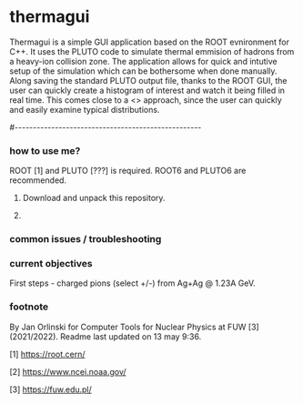 # thermagui

Thermagui is a simple GUI application based on the ROOT evnironment for C++. It uses the PLUTO code to simulate thermal emmision of hadrons from a heavy-ion collision zone. The application allows for quick and intutive setup of the simulation which can be bothersome when done manually. Along saving the standard PLUTO output file, thanks to the ROOT GUI, the user can quickly create a histogram of interest and watch it being filled in real time. This comes close to a <<fast prototyping>> approach, since the user can quickly and easily examine typical distributions.

 #---------------------------------------------------
  
### how to use me?

ROOT [1] and PLUTO [???] is required. ROOT6 and PLUTO6 are recommended. 

1. Download and unpack this repository. 

2. 

### common issues / troubleshooting

  

### current objectives
  
First steps - charged pions (select +/-) from Ag+Ag @ 1.23A GeV.

### footnote

By Jan Orlinski for Computer Tools for Nuclear Physics at FUW [3] (2021/2022).
Readme last updated on 13 may 9:36.

[1] https://root.cern/

[2] https://www.ncei.noaa.gov/

[3] https://fuw.edu.pl/
